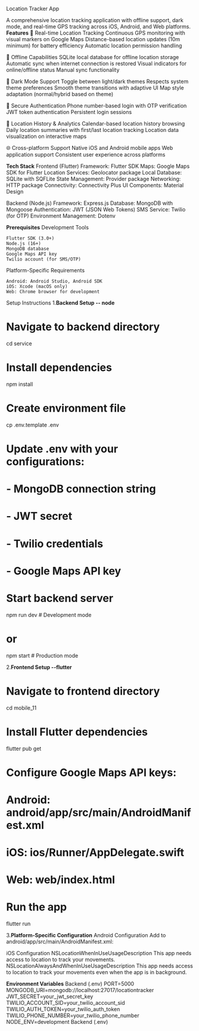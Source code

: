 Location Tracker App 

A comprehensive location tracking application with offline support, dark mode, and real-time GPS tracking across iOS, Android, and Web platforms. 
**Features** 
📍 Real-time Location Tracking 
    Continuous GPS monitoring with visual markers on Google Maps
    Distance-based location updates (10m minimum) for battery efficiency
    Automatic location permission handling
     

📱 Offline Capabilities 
    SQLite local database for offline location storage
    Automatic sync when internet connection is restored
    Visual indicators for online/offline status
    Manual sync functionality
     

🌙 Dark Mode Support 
    Toggle between light/dark themes
    Respects system theme preferences
    Smooth theme transitions with adaptive UI
    Map style adaptation (normal/hybrid based on theme)
     

🔐 Secure Authentication 
    Phone number-based login with OTP verification
    JWT token authentication
    Persistent login sessions
     

📅 Location History & Analytics 
    Calendar-based location history browsing
    Daily location summaries with first/last location tracking
    Location data visualization on interactive maps
     

🌐 Cross-platform Support 
    Native iOS and Android mobile apps
    Web application support
    Consistent user experience across platforms
     

**Tech Stack** 
Frontend (Flutter) 
    Framework: Flutter SDK
    Maps: Google Maps SDK for Flutter
    Location Services: Geolocator package
    Local Database: SQLite with SQFLite
    State Management: Provider package
    Networking: HTTP package
    Connectivity: Connectivity Plus
    UI Components: Material Design
     
Backend (Node.js) 
    Framework: Express.js
    Database: MongoDB with Mongoose
    Authentication: JWT (JSON Web Tokens)
    SMS Service: Twilio (for OTP)
    Environment Management: Dotenv


**Prerequisites** 
Development Tools 

    Flutter SDK (3.0+)
    Node.js (16+)
    MongoDB database
    Google Maps API key
    Twilio account (for SMS/OTP)
     

Platform-Specific Requirements 

    Android: Android Studio, Android SDK
    iOS: Xcode (macOS only)
    Web: Chrome browser for development
     

Setup Instructions 
1.**Backend Setup -- node**

# Navigate to backend directory
cd service

# Install dependencies
npm install

# Create environment file
cp .env.template .env

# Update .env with your configurations:
# - MongoDB connection string
# - JWT secret
# - Twilio credentials
# - Google Maps API key

# Start backend server
npm run dev  # Development mode
# or
npm start    # Production mode


2.**Frontend Setup --flutter**
# Navigate to frontend directory
cd mobile_11

# Install Flutter dependencies
flutter pub get

# Configure Google Maps API keys:
# Android: android/app/src/main/AndroidManifest.xml
# iOS: ios/Runner/AppDelegate.swift
# Web: web/index.html

# Run the app
flutter run


3.**Platform-Specific Configuration** 
Android Configuration 
  Add to android/app/src/main/AndroidManifest.xml: 
  <uses-permission android:name="android.permission.ACCESS_FINE_LOCATION" />
  <uses-permission android:name="android.permission.ACCESS_COARSE_LOCATION" />
  <uses-permission android:name="android.permission.INTERNET" />
  
  <meta-data
      android:name="com.google.android.geo.API_KEY"
      android:value="YOUR_GOOGLE_MAPS_API_KEY"/>

iOS Configuration
    <key>NSLocationWhenInUseUsageDescription</key>
    <string>This app needs access to location to track your movements.</string>
    <key>NSLocationAlwaysAndWhenInUseUsageDescription</key>
    <string>This app needs access to location to track your movements even when the app is in background.</string>

**Environment Variables** 
Backend (.env) 
  PORT=5000
  MONGODB_URI=mongodb://localhost:27017/locationtracker
  JWT_SECRET=your_jwt_secret_key
  TWILIO_ACCOUNT_SID=your_twilio_account_sid
  TWILIO_AUTH_TOKEN=your_twilio_auth_token
  TWILIO_PHONE_NUMBER=your_twilio_phone_number
  NODE_ENV=development
Backend (.env) 
